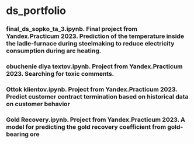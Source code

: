 # ds_portfolio
### final_ds_sopko_ta_3.ipynb.  Final project from Yandex.Practicum 2023. Prediction of the temperature inside the ladle-furnace during steelmaking to reduce electricity consumption during arc heating.
### obuchenie dlya textov.ipynb.  Project from Yandex.Practicum 2023.  Searching for toxic comments.
### Ottok klientov.ipynb.  Project from Yandex.Practicum 2023.  Predict customer contract termination based on historical data on customer behavior
### Gold Recovery.ipynb.  Project from Yandex.Practicum 2023.  A model for predicting the gold recovery coefficient from gold-bearing ore
